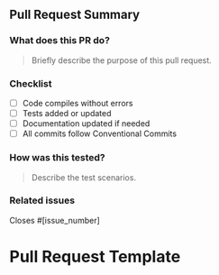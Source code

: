 ## Pull Request Summary

###  What does this PR do?
> Briefly describe the purpose of this pull request.

###  Checklist
- [ ] Code compiles without errors
- [ ] Tests added or updated
- [ ] Documentation updated if needed
- [ ] All commits follow Conventional Commits

###  How was this tested?
> Describe the test scenarios.

###  Related issues
Closes #[issue_number]
# Pull Request Template
